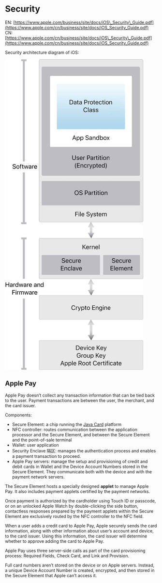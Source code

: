 # Security

EN: [https://www.apple.com/business/site/docs/iOS\_Security\_Guide.pdf](https://www.apple.com/cn/business/site/docs/iOS_Security_Guide.pdf)  
CN: [https://www.apple.com/cn/business/site/docs/iOS\_Security\_Guide.pdf](https://www.apple.com/cn/business/site/docs/iOS_Security_Guide.pdf)

Security architecture diagram of iOS:

![](../.gitbook/assets/ios_security_guide-1.jpg)

## Apple Pay

Apple Pay doesn’t collect any transaction information that can be tied back to the user. Payment transactions are between the user, the merchant, and the card issuer.

Components:

* Secure Element: a chip running the [Java Card](http://www.oracle.com/technetwork/java/embedded/javacard/overview/index.html) platform
* NFC controller: routes communication between the application processor and the Secure Element, and between the Secure Element and the point-of-sale terminal
* Wallet: user application
* Security Enclave 隔区: manages the authentication process and enables a payment transaction to proceed.
* Apple Pay servers: manage the setup and provisioning of credit and debit cards in Wallet and the Device Account Numbers stored in the Secure Element. They communicate both with the device and with the payment network servers.

The Secure Element hosts a specially designed **applet** to manage Apple Pay. It also includes payment applets certified by the payment networks.

Once payment is authorized by the cardholder using Touch ID or passcode, or on an unlocked Apple Watch by double-clicking the side button, contactless responses prepared by the payment applets within the Secure Element are exclusively routed by the NFC controller to the NFC field.

When a user adds a credit card to Apple Pay, Apple securely sends the card information, along with other information about user’s account and device, to the card issuer. Using this information, the card issuer will determine whether to approve adding the card to Apple Pay.

Apple Pay uses three server-side calls as part of the card provisioning process: Required Fields, Check Card, and Link and Provision.

Full card numbers aren’t stored on the device or on Apple servers. Instead, a unique Device Account Number is created, encrypted, and then stored in the Secure Element that Apple can’t access it.

